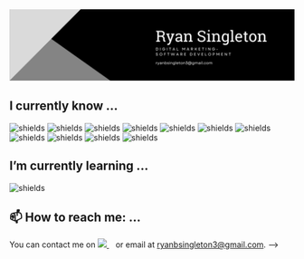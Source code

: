 <img src="https://github.com/ryansingleton-3/ryansingleton-3/blob/main/Black%20Modern%20Personal%20LinkedIn%20Banner.png">



## I currently know ...



![shields](https://img.shields.io/badge/HTML5-E34F26?style=for-the-badge&logo=html5&logoColor=white)
![shields](https://img.shields.io/badge/CSS3-1572B6?style=for-the-badge&logo=css3&logoColor=white)
![shields](https://img.shields.io/badge/JavaScript-323330?style=for-the-badge&logo=javascript&logoColor=F7DF1E)
![shields](https://img.shields.io/badge/React-20232A?style=for-the-badge&logo=react&logoColor=61DAFB)
![shields](https://img.shields.io/badge/PHP-777BB4?style=for-the-badge&logo=php&logoColor=white)
![shields](https://img.shields.io/badge/Python-FFD43B?style=for-the-badge&logo=python&logoColor=blue)
![shields](https://img.shields.io/badge/Pandas-2C2D72?style=for-the-badge&logo=pandas&logoColor=white)
![shields](https://img.shields.io/badge/json-5E5C5C?style=for-the-badge&logo=json&logoColor=white)
![shields](https://img.shields.io/badge/jQuery-0769AD?style=for-the-badge&logo=jquery&logoColor=white)
![shields](https://img.shields.io/badge/Tailwind_CSS-38B2AC?style=for-the-badge&logo=tailwind-css&logoColor=white)
![shields](https://img.shields.io/badge/Bootstrap-563D7C?style=for-the-badge&logo=bootstrap&logoColor=white)



## I’m currently learning ...
![shields](https://img.shields.io/badge/C%23-239120?style=for-the-badge&logo=c-sharp&logoColor=white)


## 📫 How to reach me: ...

You can contact me on <a href="https://www.linkedin.com/in/alexandresanlim/">
    <img src="https://img.shields.io/badge/linkedin-%230077B5.svg?&style=for-the-badge&logo=linkedin&logoColor=white" />
  </a>&nbsp;&nbsp; or email at ryanbsingleton3@gmail.com. 
-->

